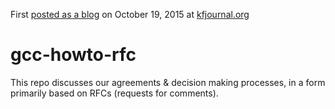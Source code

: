 First [posted as a blog](http://kfjournal.org/wp/index.php/2015/10/19/9-artifacts-to-seed-a-project-team/) 
on October 19, 2015 at [kfjournal.org](http://kfjournal.org/wp/index.php/2015/10/19/9-artifacts-to-seed-a-project-team/)

# gcc-howto-rfc

This repo discusses our agreements & decision making processes, in a form primarily based on RFCs (requests for comments).
